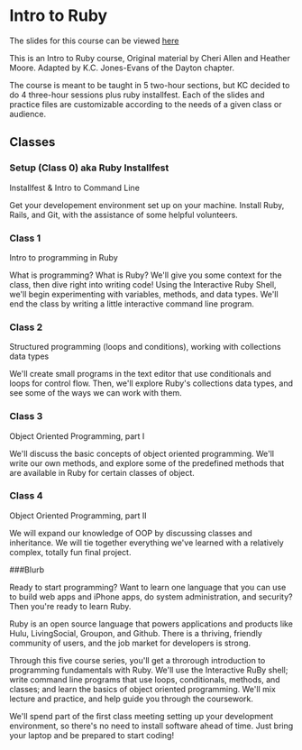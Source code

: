 # Intro to Ruby

The slides for this course can be viewed [here](http://kcjonesevans.github.io/gdidayton-intro-ruby)

This is an Intro to Ruby course, Original material by Cheri Allen and Heather Moore. Adapted by K.C. Jones-Evans of the Dayton chapter. 

The course is meant to be taught in 5 two-hour sections, but KC decided to do 4 three-hour sessions plus ruby installfest. Each of the slides and practice files are customizable according to the needs of a given class or audience.

## Classes

### Setup (Class 0) aka Ruby Installfest 

Installfest & Intro to Command Line

Get your developement environment set up on your machine. Install Ruby, Rails, and Git, with the assistance of some helpful volunteers. 

### Class 1

Intro to programming in Ruby

What is programming? What is Ruby? We'll give you some context for the class, then dive right into writing code! Using the Interactive Ruby Shell, we'll begin experimenting with variables, methods, and data types. We'll end the class by writing a little interactive command line program.

### Class 2

Structured programming (loops and conditions), working with collections data types

We'll create small programs in the text editor that use conditionals and loops for control flow. Then, we'll explore Ruby's collections data types, and see some of the ways we can work with them.

### Class 3

Object Oriented Programming, part I

We'll discuss the basic concepts of object oriented programming. We'll write our own methods, and explore some of the predefined methods that are available in Ruby for certain classes of object.

### Class 4

Object Oriented Programming, part II

We will expand our knowledge of OOP by discussing classes and inheritance. We will tie together everything we've learned with a relatively complex, totally fun final project.


###Blurb

Ready to start programming? Want to learn one language that you can use to build web apps and iPhone apps, do system administration, and security? Then you're ready to learn Ruby.

Ruby is an open source language that powers applications and products like Hulu, LivingSocial, Groupon, and Github. There is a thriving, friendly community of users, and the job market for developers is strong.

Through this five course series, you'll get a throrough introduction to programming fundamentals with Ruby. We'll use the Interactive RuBy shell; write command line programs that use loops, conditionals, methods, and classes; and learn the basics of object oriented programming. We'll mix lecture and practice, and help guide you through the coursework.

We'll spend part of the first class meeting setting up your development environment, so there's no need to install software ahead of time. Just bring your laptop and be prepared to start coding!
